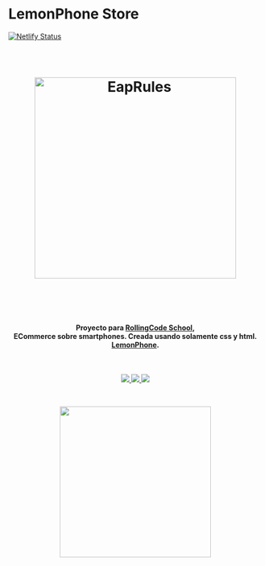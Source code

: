 # LemonPhone Store

[![Netlify Status](https://api.netlify.com/api/v1/badges/e20c6ee4-e771-47ad-8006-5d8efa0761f0/deploy-status)](https://app.netlify.com/sites/lemonphone/deploys)


<h1 align="center">
  <br>
  <a href="http://mercado.EapRules.com"><img src="https://lemonphone.netlify.com/img/logo/Logofooter1.png" alt="EapRules" width="400px"></a>
  <br>
  
  <br>
</h1>

<br>
<h4 align="center">Proyecto para <a href="https://rollingcodeschool.com/" target="_blank">RollingCode School</a>, <br>ECommerce sobre smartphones. Creada usando solamente css y html.<br><a href="https://lemonphone.netlify.com" target="_blank">LemonPhone</a>.</h4>
<br>
<p align="center">
  
  <a href="https://twitter.com/EapRules">
       <img src="https://img.shields.io/twitter/url/https/EapRules.com.svg?colorB=blue&label=%40EapRules&logo=twitter&logoColor=%231DA1F2&style=flat">
     </a>
  <a href="https://brave.com/eap034">
      <img src="https://img.shields.io/badge/brave.com-%E2%98%BC-1EAEDB.svg">
  </a>
  <a href="https://www.paypal.me/EapRules">
    <img src="https://img.shields.io/badge/$-donate-ff69b4.svg?maxAge=2592000&amp;style=flat">
  </a>
</p>
<br>
<p align="center">
<img src="https://lemonphone.netlify.com/img/GifMobile.gif" width="300px">
  
</p>

